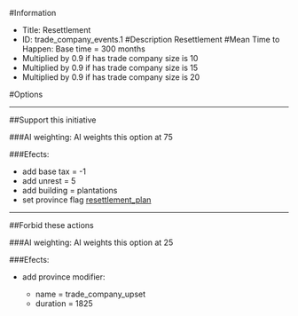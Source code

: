 #Information
 - Title: Resettlement
 - ID: trade_company_events.1
#Description
Resettlement
#Mean Time to Happen:
Base time = 300 months
 - Multiplied by 0.9 if has trade company size is 10
 - Multiplied by 0.9 if has trade company size is 15
 - Multiplied by 0.9 if has trade company size is 20

#Options

___
##Support this initiative

###AI weighting:
AI weights this option at 75


###Efects:<ul><li>add base tax = -1</li><li>add unrest = 5</li><li>add building = plantations</li><li>set province flag [resettlement_plan](../flags/resettlement_plan.md)</li></ul>

___
##Forbid these actions

###AI weighting:
AI weights this option at 25


###Efects:<ul><li>add province modifier:</li><ul><li>name = trade_company_upset</li><li>duration = 1825</li></ul></ul>
